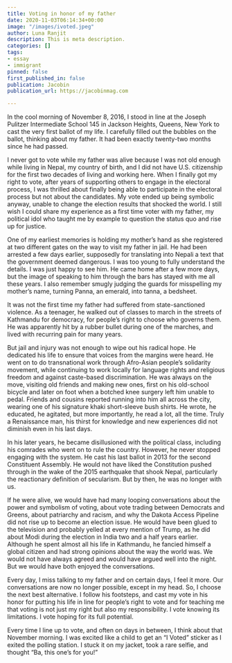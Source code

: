 ```yaml
---
title: Voting in honor of my father
date: 2020-11-03T06:14:34+00:00
image: "/images/ivoted.jpeg"
author: Luna Ranjit
description: This is meta description.
categories: []
tags:
- essay
- immigrant
pinned: false
first_published_in: false
publication: Jacobin
publication_url: https://jacobinmag.com

---
```

In the cool morning of November 8, 2016, I stood in line at the Joseph Pulitzer Intermediate School 145 in Jackson Heights, Queens, New York to cast the very first ballot of my life. I carefully filled out the bubbles on the ballot, thinking about my father. It had been exactly twenty-two months since he had passed.

I never got to vote while my father was alive because I was not old enough while living in Nepal, my country of birth, and I did not have U.S. citizenship for the first two decades of living and working here. When I finally got my right to vote, after years of supporting others to engage in the electoral process, I was thrilled about finally being able to participate in the electoral process but not about the candidates. My vote ended up being symbolic anyway, unable to change the election results that shocked the world. I still wish I could share my experience as a first time voter with my father, my political idol who taught me by example to question the status quo and rise up for justice.

One of my earliest memories is holding my mother’s hand as she registered at two different gates on the way to visit my father in jail. He had been arrested a few days earlier, supposedly for translating into Nepali a text that the government deemed dangerous. I was too young to fully understand the details. I was just happy to see him. He came home after a few more days, but the image of speaking to him through the bars has stayed with me all these years. I also remember smugly judging the guards for misspelling my mother’s name, turning Panna, an emerald, into tanna, a bedsheet.

It was not the first time my father had suffered from state-sanctioned violence. As a teenager, he walked out of classes to march in the streets of Kathmandu for democracy, for people’s right to choose who governs them. He was apparently hit by a rubber bullet during one of the marches, and lived with recurring pain for many years.

But jail and injury was not enough to wipe out his radical hope. He dedicated his life to ensure that voices from the margins were heard. He went on to do transnational work through Afro-Asian people’s solidarity movement, while continuing to work locally for language rights and religious freedom and against caste-based discrimination. He was always on the move, visiting old friends and making new ones, first on his old-school bicycle and later on foot when a botched knee surgery left him unable to pedal. Friends and cousins reported running into him all across the city, wearing one of his signature khaki short-sleeve bush shirts. He wrote, he educated, he agitated, but more importantly, he read a lot, all the time. Truly a Renaissance man, his thirst for knowledge and new experiences did not diminish even in his last days.

In his later years, he became disillusioned with the political class, including his comrades who went on to rule the country. However, he never stopped engaging with the system. He cast his last ballot in 2013 for the second Constituent Assembly. He would not have liked the Constitution pushed through in the wake of the 2015 earthquake that shook Nepal, particularly the reactionary definition of secularism. But by then, he was no longer with us.

If he were alive, we would have had many looping conversations about the power and symbolism of voting, about vote trading between Democrats and Greens, about patriarchy and racism, and why the Dakota Access Pipeline did not rise up to become an election issue. He would have been glued to the television and probably yelled at every mention of Trump, as he did about Modi during the election in India two and a half years earlier. Although he spent almost all his life in Kathmandu, he fancied himself a global citizen and had strong opinions about the way the world was. We would not have always agreed and would have argued well into the night. But we would have both enjoyed the conversations.

Every day, I miss talking to my father and on certain days, I feel it more. Our conversations are now no longer possible, except in my head. So, I choose the next best alternative. I follow his footsteps, and cast my vote in his honor for putting his life in line for people’s right to vote and for teaching me that voting is not just my right but also my responsibility. I vote knowing its limitations. I vote hoping for its full potential.

Every time I line up to vote, and often on days in between, I think about that November morning. I was excited like a child to get an “I Voted” sticker as I exited the polling station. I stuck it on my jacket, took a rare selfie, and thought “Ba, this one’s for you!”